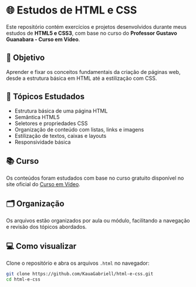 # 🌐 Estudos de HTML e CSS

Este repositório contém exercícios e projetos desenvolvidos durante meus estudos de **HTML5 e CSS3**, com base no curso do **Professor Gustavo Guanabara - Curso em Vídeo**.

## 🎯 Objetivo

Aprender e fixar os conceitos fundamentais da criação de páginas web, desde a estrutura básica em HTML até a estilização com CSS.

## 🧱 Tópicos Estudados

- Estrutura básica de uma página HTML
- Semântica HTML5
- Seletores e propriedades CSS
- Organização de conteúdo com listas, links e imagens
- Estilização de textos, caixas e layouts
- Responsividade básica

## 📚 Curso

Os conteúdos foram estudados com base no curso gratuito disponível no site oficial do [Curso em Vídeo](https://www.cursoemvideo.com/).

## 🗂 Organização

Os arquivos estão organizados por aula ou módulo, facilitando a navegação e revisão dos tópicos abordados.

## 💻 Como visualizar

Clone o repositório e abra os arquivos `.html` no navegador:

```bash
git clone https://github.com/KauaGabriell/html-e-css.git
cd html-e-css
